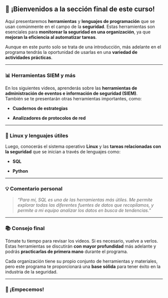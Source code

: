 
## 🔐 ¡Bienvenidos a la sección final de este curso!

Aquí presentaremos **herramientas** y **lenguajes de programación** que se usan comúnmente en el campo de la **seguridad**. Estas herramientas son esenciales para **monitorear la seguridad en una organización**, ya que **mejoran la eficiencia al automatizar tareas**.

Aunque en este punto solo se trata de una introducción, más adelante en el programa tendrás la oportunidad de usarlas en una **variedad de actividades prácticas**.

---

### 📊 Herramientas SIEM y más

En los siguientes videos, aprenderás sobre las **herramientas de administración de eventos e información de seguridad (SIEM)**.  
También se te presentarán otras herramientas importantes, como:

- **Cuadernos de estrategias**
    
- **Analizadores de protocolos de red**
    

---

### 🐧 Linux y lenguajes útiles

Luego, conocerás el sistema operativo **Linux** y las **tareas relacionadas con la seguridad** que se inician a través de lenguajes como:

- **SQL**
    
- **Python**
    

---

### 💡 Comentario personal

> _“Para mí, SQL es una de las herramientas más útiles. Me permite explorar todas las diferentes fuentes de datos que recopilamos, y permite a mi equipo analizar los datos en busca de tendencias.”_

---

### 📚 Consejo final

Tómate tu tiempo para revisar los videos. Si es necesario, vuelve a verlos.  
Estas herramientas se discutirán **con mayor profundidad** más adelante y podrás **practicarlas de primera mano** durante el programa.

Cada organización tiene su propio conjunto de herramientas y materiales, pero este programa te proporcionará una **base sólida** para tener éxito en la industria de la seguridad.

---

### 🚀 ¡Empecemos!

